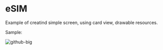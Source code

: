 # eSIM
Example of creatind simple screen, using card view, drawable resources.

Sample: 

![github-big](https://i.ibb.co/bL14BQ9/eSIM.png)
